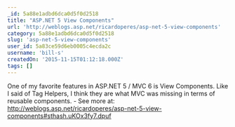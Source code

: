 ```yaml
---
_id: 5a88e1adbd6dca0d5f0d2518
title: "ASP.NET 5 View Components"
url: 'http://weblogs.asp.net/ricardoperes/asp-net-5-view-components'
category: 5a88e1adbd6dca0d5f0d2518
slug: 'asp-net-5-view-components'
user_id: 5a83ce59d6eb0005c4ecda2c
username: 'bill-s'
createdOn: '2015-11-15T01:12:18.000Z'
tags: []
---
```


One of my favorite features in ASP.NET 5 / MVC 6 is View Components. Like I said of Tag Helpers, I think they are what MVC was missing in terms of reusable components. - See more at: http://weblogs.asp.net/ricardoperes/asp-net-5-view-components#sthash.uKOx3fy7.dpuf
